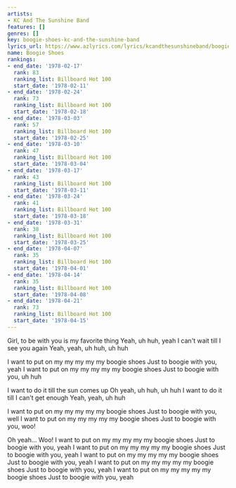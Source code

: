```yaml
---
artists:
- KC And The Sunshine Band
features: []
genres: []
key: boogie-shoes-kc-and-the-sunshine-band
lyrics_url: https://www.azlyrics.com/lyrics/kcandthesunshineband/boogieshoes.html
name: Boogie Shoes
rankings:
- end_date: '1978-02-17'
  rank: 83
  ranking_list: Billboard Hot 100
  start_date: '1978-02-11'
- end_date: '1978-02-24'
  rank: 73
  ranking_list: Billboard Hot 100
  start_date: '1978-02-18'
- end_date: '1978-03-03'
  rank: 57
  ranking_list: Billboard Hot 100
  start_date: '1978-02-25'
- end_date: '1978-03-10'
  rank: 47
  ranking_list: Billboard Hot 100
  start_date: '1978-03-04'
- end_date: '1978-03-17'
  rank: 43
  ranking_list: Billboard Hot 100
  start_date: '1978-03-11'
- end_date: '1978-03-24'
  rank: 41
  ranking_list: Billboard Hot 100
  start_date: '1978-03-18'
- end_date: '1978-03-31'
  rank: 38
  ranking_list: Billboard Hot 100
  start_date: '1978-03-25'
- end_date: '1978-04-07'
  rank: 35
  ranking_list: Billboard Hot 100
  start_date: '1978-04-01'
- end_date: '1978-04-14'
  rank: 35
  ranking_list: Billboard Hot 100
  start_date: '1978-04-08'
- end_date: '1978-04-21'
  rank: 73
  ranking_list: Billboard Hot 100
  start_date: '1978-04-15'
---
```


Girl, to be with you is my favorite thing
Yeah, uh huh, yeah
I can't wait till I see you again
Yeah, yeah, uh huh, uh huh

I want to put on my my my my my boogie shoes
Just to boogie with you, yeah
I want to put on my my my my my boogie shoes
Just to boogie with you, uh huh

I want to do it till the sun comes up
Oh yeah, uh huh, uh huh
I want to do it till I can't get enough
Yeah, yeah, uh huh

I want to put on my my my my my boogie shoes
Just to boogie with you, well
I want to put on my my my my my boogie shoes
Just to boogie with you, woo!

Oh yeah...
Woo! I want to put on my my my my my boogie shoes
Just to boogie with you, yeah
I want to put on my my my my my boogie shoes
Just to boogie with you, yeah
I want to put on my my my my my boogie shoes
Just to boogie with you, yeah
I want to put on my my my my my boogie shoes
Just to boogie with you, yeah
I want to put on my my my my my boogie shoes
Just to boogie with you, yeah



